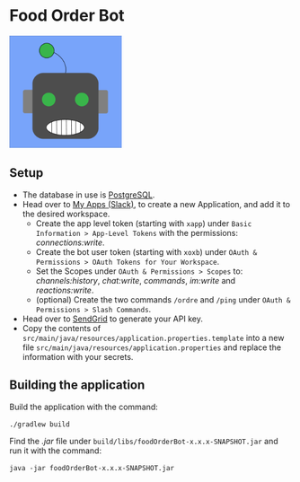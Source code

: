 # Food Order Bot
<img src="./bot_logo.png" width="200" height="200">

## Setup
- The database in use is [PostgreSQL](https://www.postgresql.org/).
- Head over to [My Apps (Slack)](https://api.slack.com/apps), to create a new Application, and add it to the desired workspace.
  - Create the app level token (starting with `xapp`) under `Basic Information > App-Level Tokens` with the permissions: _connections:write_. 
  - Create the bot user token (starting with `xoxb`) under `OAuth & Permissions > OAuth Tokens for Your Workspace`. 
  - Set the Scopes under `OAuth & Permissions > Scopes` to: _channels:history_, _chat:write_, _commands_, _im:write_ and _reactions:write_.
  - (optional) Create the two commands `/ordre` and `/ping` under `OAuth & Permissions > Slash Commands`.
- Head over to [SendGrid](https://api.slack.com/apps) to generate your API key.
- Copy the contents of `src/main/java/resources/application.properties.template` into a new file `src/main/java/resources/application.properties` and replace the information with your secrets.

## Building the application
Build the application with the command:
```
./gradlew build
```
Find the _.jar_ file under `build/libs/foodOrderBot-x.x.x-SNAPSHOT.jar` and run it with the command:
```
java -jar foodOrderBot-x.x.x-SNAPSHOT.jar
```
